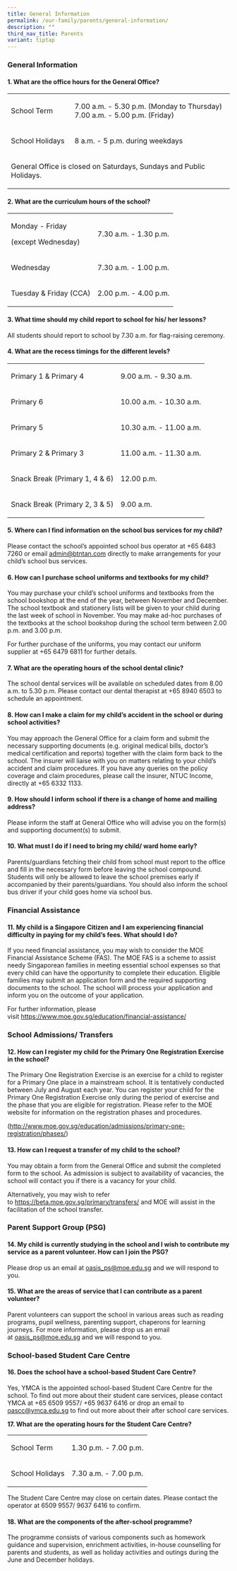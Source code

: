 ```yaml
---
title: General Information
permalink: /our-family/parents/general-information/
description: ""
third_nav_title: Parents
variant: tiptap
---
```

<h3><strong>General Information</strong></h3>
<h4><strong>1. What are the office hours for the General Office?</strong></h4>
<table style="minWidth: 50px">
<colgroup>
<col>
<col>
</colgroup>
<tbody>
<tr>
<td rowspan="1" colspan="1">
<p>School Term</p>
</td>
<td rowspan="1" colspan="1">
<p>7.00 a.m. - 5.30 p.m. (Monday to Thursday)
<br>7.00 a.m. - 5.00 p.m. (Friday)</p>
</td>
</tr>
<tr>
<td rowspan="1" colspan="1">
<p>School Holidays</p>
</td>
<td rowspan="1" colspan="1">
<p>8 a.m. - 5 p.m. during weekdays</p>
</td>
</tr>
<tr>
<td rowspan="1" colspan="2">
<p>General Office is closed on Saturdays, Sundays and Public Holidays.</p>
</td>
</tr>
</tbody>
</table>
<h4><strong>2. What are the curriculum hours of the school?</strong></h4>
<table style="minWidth: 50px">
<colgroup>
<col>
<col>
</colgroup>
<tbody>
<tr>
<td rowspan="1" colspan="1">
<p>Monday - Friday</p>
<p>(except Wednesday)</p>
</td>
<td rowspan="1" colspan="1">
<p>7.30 a.m. - 1.30 p.m.</p>
</td>
</tr>
<tr>
<td rowspan="1" colspan="1">
<p>Wednesday</p>
</td>
<td rowspan="1" colspan="1">
<p>7.30 a.m. - 1.00 p.m.</p>
</td>
</tr>
<tr>
<td rowspan="1" colspan="1">
<p>Tuesday &amp; Friday (CCA)</p>
</td>
<td rowspan="1" colspan="1">
<p>2.00 p.m. - 4.00 p.m.</p>
</td>
</tr>
</tbody>
</table>
<h4><strong>3. What time should my child report to school for his/ her lessons?</strong></h4>
<p>All students should report to school by 7.30 a.m. for flag-raising ceremony.</p>
<h4><strong>4. What are the recess timings for the different levels?</strong></h4>
<table style="minWidth: 50px">
<colgroup>
<col>
<col>
</colgroup>
<tbody>
<tr>
<td rowspan="1" colspan="1">
<p>Primary 1 &amp; Primary 4</p>
</td>
<td rowspan="1" colspan="1">
<p>9.00 a.m. - 9.30 a.m.</p>
</td>
</tr>
<tr>
<td rowspan="1" colspan="1">
<p>Primary 6</p>
</td>
<td rowspan="1" colspan="1">
<p>10.00 a.m. - 10.30 a.m.</p>
</td>
</tr>
<tr>
<td rowspan="1" colspan="1">
<p>Primary 5</p>
</td>
<td rowspan="1" colspan="1">
<p>10.30 a.m. - 11.00 a.m.</p>
</td>
</tr>
<tr>
<td rowspan="1" colspan="1">
<p>Primary 2 &amp; Primary 3</p>
</td>
<td rowspan="1" colspan="1">
<p>11.00 a.m. - 11.30 a.m.</p>
</td>
</tr>
<tr>
<td rowspan="1" colspan="1">
<p>Snack Break (Primary 1, 4 &amp; 6)</p>
</td>
<td rowspan="1" colspan="1">
<p>12.00 p.m.</p>
</td>
</tr>
<tr>
<td rowspan="1" colspan="1">
<p>Snack Break (Primary 2, 3 &amp; 5)</p>
</td>
<td rowspan="1" colspan="1">
<p>9.00 a.m.</p>
</td>
</tr>
</tbody>
</table>
<h4><strong>5. Where can I find information on the school bus services for my child?</strong></h4>
<p>Please contact the school’s appointed school bus operator at +65 6483
7260 or email <a href="mailto:admin@btntan.com" rel="noopener noreferrer nofollow" target="_blank">admin@btntan.com</a>&nbsp;directly
to make arrangements for your child’s school bus services.</p>
<h4><strong>6. How can I purchase school uniforms and textbooks for my child?</strong></h4>
<p>You may purchase your child’s school uniforms and textbooks from the school
bookshop at the end of the year, between November and December. The school
textbook and stationery lists will be given to your child during the last
week of school in November. You may make ad-hoc purchases of the textbooks
at the school bookshop during the school term between 2.00 p.m. and 3.00
p.m.</p>
<p>For further purchase of the uniforms, you may contact our&nbsp;uniform
supplier&nbsp;at +65 6479 6811 for further details.</p>
<h4><strong>7. What are the operating hours of the school dental clinic?</strong></h4>
<p>The school dental services will be available on scheduled dates from 8.00
a.m. to 5.30 p.m. Please contact our dental therapist at +65 8940 6503
to schedule an appointment.</p>
<h4><strong>8. How can I make a claim for my child’s accident in the school or during school activities?</strong></h4>
<p>You may approach the General Office for a claim form and submit the necessary
supporting documents (e.g. original medical bills, doctor’s medical certification
and reports) together with the claim form back to the school. The insurer
will liaise with you on matters relating to your child’s accident and claim
procedures. If you have any queries on the policy coverage and claim procedures,
please call the insurer, NTUC Income, directly at +65 6332 1133.</p>
<h4><strong>9. How should I inform school if there is a change of home and mailing address?</strong></h4>
<p>Please inform the staff at General Office who will advise you on the form(s)
and supporting document(s) to submit.</p>
<h4><strong>10. What must I do if I need to bring my child/ ward home early?</strong></h4>
<p>Parents/guardians fetching their child from school must report to the
office and fill in the&nbsp;necessary form before leaving the school compound.
Students will only be allowed to&nbsp;leave the school premises early if
accompanied by their parents/guardians. You should&nbsp;also inform the
school bus driver if your child goes home via school bus.</p>
<h3><strong>Financial Assistance</strong></h3>
<h4><strong>11. My child is a Singapore Citizen and I am experiencing financial difficulty in paying for my child’s fees. What should I do?</strong></h4>
<p>If you need financial assistance, you may wish to consider the MOE Financial
Assistance Scheme (FAS). The MOE FAS is a scheme to assist needy Singaporean
families in meeting essential school expenses so that every child can have
the opportunity to complete their education. Eligible families may submit
an application form and the required supporting documents to the school.
The school will process your application and inform you on the outcome
of your application.</p>
<p>For further information, please visit&nbsp;<a href="https://www.moe.gov.sg/education/financial-assistance/" rel="noopener noreferrer nofollow" target="_blank">https://www.moe.gov.sg/education/financial-assistance/</a>
</p>
<h3><strong>School Admissions/ Transfers</strong></h3>
<h4><strong>12. How can I register my child for the Primary One Registration Exercise in the school?</strong></h4>
<p>The Primary One Registration Exercise is an exercise for a child to register
for a Primary One place in a mainstream school. It is tentatively conducted
between July and August each year. You can register your child for the
Primary One Registration Exercise only during the period of exercise and
the phase that you are eligible for registration. Please refer to the MOE
website for information on the&nbsp;registration phases&nbsp;and procedures.</p>
<p>(<a href="http://www.moe.gov.sg/education/admissions/primary-one-registration/phases/" rel="noopener noreferrer nofollow" target="_blank">http://www.moe.gov.sg/education/admissions/primary-one-registration/phases/</a>)</p>
<h4><strong>13. How can I request a transfer of my child to the school?</strong></h4>
<p>You may obtain a form from the General Office and submit the completed
form to the school. As admission is subject to availability of vacancies,
the school will contact you if there is a vacancy for your child.</p>
<p>Alternatively, you may wish to refer to&nbsp;<a href="https://beta.moe.gov.sg/primary/transfers/" rel="noopener noreferrer nofollow" target="_blank">https://beta.moe.gov.sg/primary/transfers/</a>&nbsp;and
MOE will assist in the facilitation of the school transfer.</p>
<h3><strong>Parent Support Group (PSG)</strong></h3>
<h4><strong>14. My child is currently studying in the school and I wish to contribute my service as a parent volunteer. How can I join the PSG?</strong></h4>
<p>Please drop us an email at&nbsp;<a href="mailto:oasis_ps@moe.edu.sg" rel="noopener noreferrer nofollow" target="_blank">oasis_ps@moe.edu.sg</a>&nbsp;and we will
respond to you.</p>
<h4><strong>15. What are the areas of service that I can contribute as a parent volunteer?</strong></h4>
<p>Parent volunteers can support the school in various areas such as reading
programs, pupil wellness, parenting support, chaperons for learning journeys.
For more information, please drop us an email at&nbsp;<a href="mailto:oasis_ps@moe.edu.sg" rel="noopener noreferrer nofollow" target="_blank">oasis_ps@moe.edu.sg</a>&nbsp;and
we will respond to you.</p>
<h3><strong>School-based Student Care Centre</strong></h3>
<h4><strong>16. Does the school have a school-based Student Care Centre?</strong></h4>
<p>Yes, YMCA is the appointed school-based Student Care Centre for the school.
To find out more about their student care services, please contact YMCA
at +65 6509 9557/ +65 9637 6416 or drop an email to <a href="mailto:oascc@ymca.edu.sg" rel="noopener noreferrer nofollow" target="_blank">oascc@ymca.edu.sg</a> to find out more about
their after school care services.</p>
<p><strong>17. What are the operating hours for the Student Care Centre?</strong>
</p>
<table style="minWidth: 50px">
<colgroup>
<col>
<col>
</colgroup>
<tbody>
<tr>
<td rowspan="1" colspan="1">
<p>School Term</p>
</td>
<td rowspan="1" colspan="1">
<p>1.30 p.m. - 7.00 p.m.</p>
</td>
</tr>
<tr>
<td rowspan="1" colspan="1">
<p>School Holidays</p>
</td>
<td rowspan="1" colspan="1">
<p>7.30 a.m. - 7.00 p.m.</p>
</td>
</tr>
</tbody>
</table>
<p>The Student Care Centre may close on certain dates. Please contact the
operator at 6509 9557/&nbsp;9637 6416 to confirm.</p>
<h4><strong>18. What are the components of the after-school programme?</strong></h4>
<p>The programme consists of various components such as homework guidance
and supervision, enrichment activities, in-house counselling for parents
and students, as well as holiday activities and outings during the June
and December holidays.</p>